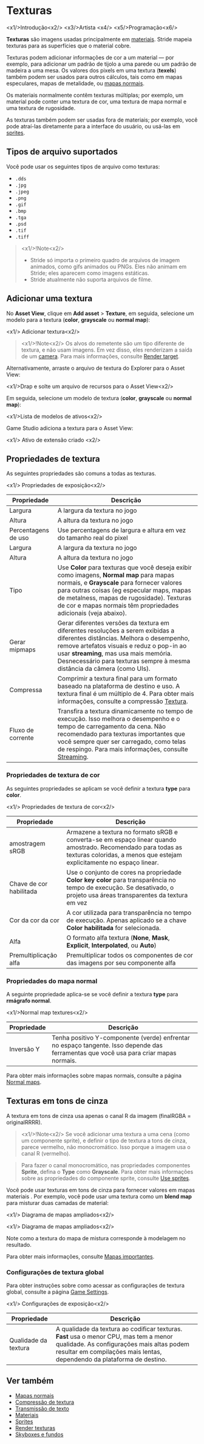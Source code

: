 # Texturas

<x1\/>Introdução<x2\/>
<x3\/>Artista <x4\/>
<x5\/>Programação<x6\/>

**Texturas** são imagens usadas principalmente em [materiais](../materials/index.md). Stride mapeia texturas para as superfícies que o material cobre.

Texturas podem adicionar informações de cor a um material — por exemplo, para adicionar um padrão de tijolo a uma parede ou um padrão de madeira a uma mesa. Os valores dos pixels em uma textura (**texels**) também podem ser usados para outros cálculos, tais como em mapas especulares, mapas de metalidade, ou [ mapas normais](normal-maps.md).

Os materiais normalmente contêm texturas múltiplas; por exemplo, um material pode conter uma textura de cor, uma textura de mapa normal e uma textura de rugosidade.

As texturas também podem ser usadas fora de materiais; por exemplo, você pode atraí-las diretamente para a interface do usuário, ou usá-las em [sprites](../../sprites/index.md).

## Tipos de arquivo suportados

Você pode usar os seguintes tipos de arquivo como texturas:

* `.dds`
* `.jpg`
* `.jpeg`
* `.png`
* `.gif`
* `.bmp`
* `.tga`
* `.psd`
* `.tif`
* `.tiff`

> <x1\/>!Note<x2\/>
> * Stride só importa o primeiro quadro de arquivos de imagem animados, como gifs animados ou PNGs. Eles não animam em Stride; eles aparecem como imagens estáticas.
> * Stride atualmente não suporta arquivos de filme.

## Adicionar uma textura

No **Asset View**, clique em **Add asset** > **Texture**, em seguida, selecione um modelo para a textura (**color**, **grayscale** ou **normal map**):

<x1\/> Adicionar textura<x2\/>

> <x1\/>!Note<x2\/>
> Os alvos do remetente são um tipo diferente de textura, e não usam imagens. Em vez disso, eles renderizam a saída de um [camera](../cameras/index.md). Para mais informações, consulte [Render target](../graphics-compositor/render-textures.md).

Alternativamente, arraste o arquivo de textura do Explorer para o Asset View:

<x1\/>Drap e solte um arquivo de recursos para o Asset View<x2\/>

Em seguida, selecione um modelo de textura (**color**, **grayscale** ou **normal map**):

<x1\/>Lista de modelos de ativos<x2\/>

Game Studio adiciona a textura para o Asset View:

<x1\/> Ativo de extensão criado <x2\/>

## Propriedades de textura

As seguintes propriedades são comuns a todas as texturas.

<x1\/> Propriedades de exposição<x2\/>

| Propriedade | Descrição |
|------------------|---------
| Largura | A largura da textura no jogo |
| Altura | A altura da textura no jogo |
| Percentagens de uso | Use percentagens de largura e altura em vez do tamanho real do pixel |
| Largura | A largura da textura no jogo |
| Altura | A altura da textura no jogo |
| Tipo | Use **Color** para texturas que você deseja exibir como imagens, **Normal map** para mapas normais, e **Grayscale** para fornecer valores para outras coisas (eg especular maps, mapas de metalness, mapas de rugosidade). Texturas de cor e mapas normais têm propriedades adicionais (veja abaixo). |
| Gerar mipmaps | Gerar diferentes versões da textura em diferentes resoluções a serem exibidas a diferentes distâncias. Melhora o desempenho, remove artefatos visuais e reduz o pop-in ao usar **streaming**, mas usa mais memória. Desnecessário para texturas sempre à mesma distância da câmera (como UIs). |
| Compressa | Comprimir a textura final para um formato baseado na plataforma de destino e uso. A textura final é um múltiplo de 4. Para obter mais informações, consulte a compressão [Textura](compression.md). |
| Fluxo de corrente | Transfira a textura dinamicamente no tempo de execução. Isso melhora o desempenho e o tempo de carregamento da cena. Não recomendado para texturas importantes que você sempre quer ser carregado, como telas de respingo. Para mais informações, consulte [Streaming](streaming.md). |

### Propriedades de textura de cor

As seguintes propriedades se aplicam se você definir a textura **type** para **color**.

<x1\/> Propriedades de textura de cor<x2\/>

| Propriedade | Descrição |
|----------|---------
| amostragem sRGB | Armazene a textura no formato sRGB e converta-se em espaço linear quando amostrado. Recomendado para todas as texturas coloridas, a menos que estejam explicitamente no espaço linear. |
| Chave de cor habilitada | Use o conjunto de cores na propriedade **Color key color** para transparência no tempo de execução. Se desativado, o projeto usa áreas transparentes da textura em vez |
| Cor da cor da cor | A cor utilizada para transparência no tempo de execução. Apenas aplicado se a chave **Color habilitada** for selecionada. |
| Alfa | O formato alfa textura (**None**, **Mask**, **Explicit**, **Interpolated**, ou **Auto**) |
| Premultiplicação alfa | Premultiplicar todos os componentes de cor das imagens por seu componente alfa |

### Propriedades do mapa normal

A seguinte propriedade aplica-se se você definir a textura **type** para **rmágrafo normal**.

<x1\/>Normal map textures<x2\/>

| Propriedade | Descrição |
|----------|---------
| Inversão Y | Tenha positivo Y-componente (verde) enfrentar no espaço tangente. Isso depende das ferramentas que você usa para criar mapas normais. |

Para obter mais informações sobre mapas normais, consulte a página [Normal maps](normal-maps.md).

## Texturas em tons de cinza

A textura em tons de cinza usa apenas o canal R da imagem (finalRGBA = originalRRRR).

> <x1\/>!Note<x2\/>
> Se você adicionar uma textura a uma cena (como um componente sprite), e definir o tipo de textura a tons de cinza, parece vermelho, não monocromático. Isso porque a imagem usa o canal R (vermelho).

> Para fazer o canal monocromático, nas propriedades componentes **Sprite**, defina o **Type** como **Grayscale**. Para obter mais informações sobre as propriedades do componente sprite, consulte [Use sprites](../../sprites/use-sprites.md).

Você pode usar texturas em tons de cinza para fornecer valores em mapas materiais [](../materials/material-maps.md). Por exemplo, você pode usar uma textura como um **blend map** para misturar duas camadas de material:

<x1\/> Diagrama de mapas ampliados<x2\/>

<x1\/> Diagrama de mapas ampliados<x2\/>

Note como a textura do mapa de mistura corresponde à modelagem no resultado.

Para obter mais informações, consulte [Mapas importantes](../materials/material-maps.md).

### Configurações de textura global

Para obter instruções sobre como acessar as configurações de textura global, consulte a página [Game Settings](../../game-studio/game-settings.md).

<x1\/> Configurações de exposição<x2\/>

| Propriedade | Descrição |
|-----------------|--------------
| Qualidade da textura | A qualidade da textura ao codificar texturas. **Fast** usa o menor CPU, mas tem a menor qualidade. As configurações mais altas podem resultar em compilações mais lentas, dependendo da plataforma de destino. |

## Ver também

* [Mapas normais](normal-maps.md)
* [Compressão de textura](compression.md)
* [Transmissão de texto](streaming.md)
* [Materiais](../materials/index.md)
* [Sprites](../../sprites/index.md)
* [Render texturas](../graphics-compositor/render-textures.md)
* [Skyboxes e fundos](skyboxes-and-backgrounds.md)